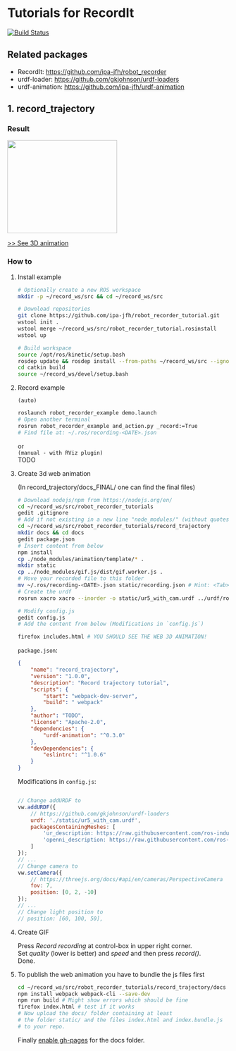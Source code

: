 # Tutorials for RecordIt

[![Build Status](https://travis-ci.org/ipa-jfh/robot_recorder_tutorials.svg?branch=master)](https://travis-ci.org/ipa-jfh/robot_recorder_tutorials)


## Related packages
- RecordIt: https://github.com/ipa-jfh/robot_recorder
- urdf-loader: https://github.com/gkjohnson/urdf-loaders
- urdf-animation: https://github.com/ipa-jfh/urdf-animation

## 1. record_trajectory
### Result
<a href="https://ipa-jfh.github.io/urdf-animation/manipulator_ur5/">
    <img src="https://user-images.githubusercontent.com/17281534/46701301-8f98ac00-cc1f-11e8-8ee1-af82548453d2.gif" width="249" height="211" >
</a>

[>> See 3D animation](https://ipa-jfh.github.io/urdf-animation/manipulator_ur5/)

### How to

1. Install example

    ```bash
    # Optionally create a new ROS workspace
    mkdir -p ~/record_ws/src && cd ~/record_ws/src

    # Download repositories
    git clone https://github.com/ipa-jfh/robot_recorder_tutorial.git
    wstool init .
    wstool merge ~/record_ws/src/robot_recorder_tutorial.rosinstall
    wstool up

    # Build workspace
    source /opt/ros/kinetic/setup.bash
    rosdep update && rosdep install --from-paths ~/record_ws/src --ignore-src
    cd catkin build 
    source ~/record_ws/devel/setup.bash
    ```
1. Record example

    `(auto)`
    ```bash
    roslaunch robot_recorder_example demo.launch 
    # Open another terminal
    rosrun robot_recorder_example and_action.py _record:=True
    # Find file at: ~/.ros/recording-<DATE>.json
    ```
    or  
    `(manual - with RViz plugin)`  
    TODO
1. Create 3d web animation  

    (In record_trajectory/docs_FINAL/ one can find the final files)
    ```bash
    # Download nodejs/npm from https://nodejs.org/en/
    cd ~/record_ws/src/robot_recorder_tutorials
    gedit .gitignore
    # Add if not existing in a new line "node_modules/" (without quotes) 
    cd ~/record_ws/src/robot_recorder_tutorials/record_trajectory
    mkdir docs && cd docs
    gedit package.json
    # Insert content from below
    npm install
    cp ./node_modules/animation/template/* .
    mkdir static
    cp ../node_modules/gif.js/dist/gif.worker.js .
    # Move your recorded file to this folder
    mv ~/.ros/recording-<DATE>.json static/recording.json # Hint: <Tab> the date
    # Create the urdf
    rosrun xacro xacro --inorder -o static/ur5_with_cam.urdf ../urdf/robot.xacro

    # Modify config.js
    gedit config.js
    # Add the content from below (Modifications in `config.js`)

    firefox includes.html # YOU SHOULD SEE THE WEB 3D ANIMATION!
    ```
    `package.json`:
    ```json
    {
        "name": "record_trajectory",
        "version": "1.0.0",
        "description": "Record trajectory tutorial",
        "scripts": {
            "start": "webpack-dev-server",
            "build": " webpack"
        },
        "author": "TODO",
        "license": "Apache-2.0",
        "dependencies": {
            "urdf-animation": "^0.3.0"
        },
        "devDependencies": {
            "eslintrc": "^1.0.6"
        }
    }
    ```
    Modifications in `config.js`:
    ```js

    // Change addURDF to
    vw.addURDF({
        // https://github.com/gkjohnson/urdf-loaders
        urdf: './static/ur5_with_cam.urdf',
        packagesContainingMeshes: [
            'ur_description: https://raw.githubusercontent.com/ros-industrial/universal_robot/kinetic-devel/ur_description',
            'openni_description: https://raw.githubusercontent.com/ros-drivers/openni_camera/indigo-devel/openni_description'
        ]
    });
    // ...
    // Change camera to
    vw.setCamera({
        // https://threejs.org/docs/#api/en/cameras/PerspectiveCamera
        fov: 7,
        position: [0, 2, -10]
    });
    // ...
    // Change light position to
    // position: [60, 100, 50],
    ```

1. Create GIF

    Press _Record recording_ at control-box in upper right corner.  
    Set _quality_ (lower is better) and _speed_ and then press _record()_.  
    Done.  

1. To publish the web animation you have to bundle the js files first
    ```bash
    cd ~/record_ws/src/robot_recorder_tutorials/record_trajectory/docs
    npm install webpack webpack-cli --save-dev
    npm run build # Might show errors which should be fine
    firefox index.html # test if it works
    # Now upload the docs/ folder containing at least
    # the folder static/ and the files index.html and index.bundle.js 
    # to your repo.   
    ```
    Finally [enable gh-pages](https://help.github.com/articles/configuring-a-publishing-source-for-github-pages/) for the docs folder.




